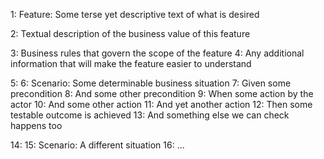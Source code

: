  1: Feature: Some terse yet descriptive text of what is desired
 
 2:   Textual description of the business value of this feature
 
 3:   Business rules that govern the scope of the feature
 4:   Any additional information that will make the feature easier to understand
 
 5: 
 6:   Scenario: Some determinable business situation
 7:     Given some precondition
 8:       And some other precondition
 9:     When some action by the actor
10:       And some other action
11:       And yet another action
12:     Then some testable outcome is achieved
13:       And something else we can check happens too


14: 
15:   Scenario: A different situation
16:       ...
